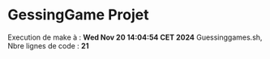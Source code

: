 # GessingGame Projet
Execution de make à : **Wed Nov 20 14:04:54 CET 2024**
Guessinggames.sh, Nbre lignes de code : **21**
